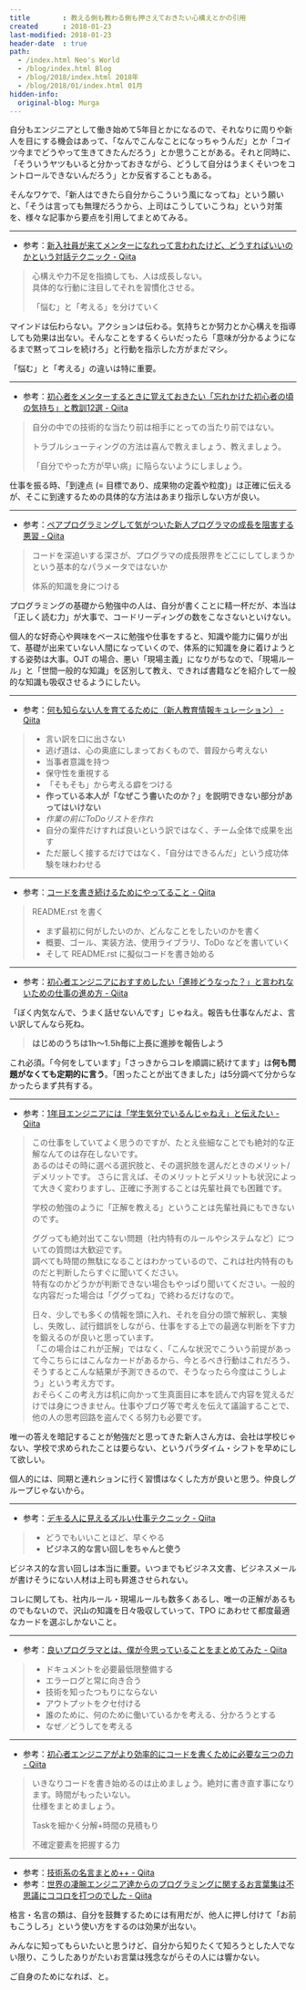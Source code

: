 ```yaml
---
title        : 教える側も教わる側も押さえておきたい心構えとかの引用
created      : 2018-01-23
last-modified: 2018-01-23
header-date  : true
path:
  - /index.html Neo's World
  - /blog/index.html Blog
  - /blog/2018/index.html 2018年
  - /blog/2018/01/index.html 01月
hidden-info:
  original-blog: Murga
---
```


自分もエンジニアとして働き始めて5年目とかになるので、それなりに周りや新人を目にする機会はあって、「なんでこんなことになっちゃうんだ」とか「コイツ今までどうやって生きてきたんだろう」とか思うことがある。それと同時に、「そういうヤツもいると分かっておきながら、どうして自分はうまくそいつをコントロールできないんだろう」とか反省することもある。

そんなワケで、「新人はできたら自分からこういう風になってね」という願いと、「そうは言っても無理だろうから、上司はこうしていこうね」という対策を、様々な記事から要点を引用してまとめてみる。

---

- 参考：[新入社員が来てメンターになれって言われたけど、どうすればいいのかという対話テクニック - Qiita](https://qiita.com/hirokidaichi/items/2e8e731acfd7b6c7e02f)

> 心構えや力不足を指摘しても、人は成長しない。  
> 具体的な行動に注目してそれを習慣化させる。
> 
> 「悩む」と「考える」を分けていく

マインドは伝わらない。アクションは伝わる。気持ちとか努力とか心構えを指導しても効果は出ない。そんなことをするくらいだったら「意味が分かるようになるまで黙ってコレを続けろ」と行動を指示した方がまだマシ。

「悩む」と「考える」の違いは特に重要。

---

- 参考：[初心者をメンターするときに覚えておきたい「忘れかけた初心者の頃の気持ち」と教訓12選 - Qiita](https://qiita.com/ynii/items/3233073ba18c438899e2)

> 自分の中での技術的な当たり前は相手にとっての当たり前ではない。
> 
> トラブルシューティングの方法は喜んで教えましょう、教えましょう。
> 
> 「自分でやった方が早い病」に陥らないようにしましょう。

仕事を振る時、「到達点 (= 目標であり、成果物の定義や粒度)」は正確に伝えるが、そこに到達するための具体的な方法はあまり指示しない方が良い。

---

- 参考：[ペアプログラミングして気がついた新人プログラマの成長を阻害する悪習 - Qiita](https://qiita.com/hirokidaichi/items/27c757d92b6915e8ecf7)

> コードを深追いする深さが、プログラマの成長限界をどこにしてしまうかという基本的なパラメータではないか
> 
> 体系的知識を身につける

プログラミングの基礎から勉強中の人は、自分が書くことに精一杯だが、本当は「正しく読む力」が大事で、コードリーディングの数をこなさないといけない。

個人的な好奇心や興味をベースに勉強や仕事をすると、知識や能力に偏りが出て、基礎が出来ていない人間になっていくので、体系的に知識を身に着けようとする姿勢は大事。OJT の場合、悪い「現場主義」になりがちなので、「現場ルール」と「世間一般的な知識」を区別して教え、できれば書籍などを紹介して一般的な知識も吸収させるようにしたい。

---

- 参考：[何も知らない人を育てるために（新人教育情報キュレーション） - Qiita](https://qiita.com/itagakishintaro/items/ca4b60e5fb652160685f)

> - 言い訳を口に出さない
> - 逃げ道は、心の奥底にしまっておくもので、普段から考えない
> - 当事者意識を持つ
> - 保守性を重視する
> - 「そもそも」から考える癖をつける
> - **作っている本人が「なぜこう書いたのか？」を説明できない部分があってはいけない**
> - *作業の前にToDoリストを作れ*
> - 自分の案件だけすれば良いという訳ではなく、チーム全体で成果を出す
> - ただ厳しく接するだけではなく、「自分はできるんだ」という成功体験を味わわせる

---

- 参考：[コードを書き続けるためにやってること - Qiita](https://qiita.com/voluntas/items/f8eceda58f1bdfd33905)

> README.rst を書く
> 
> - まず最初に何がしたいのか、どんなことをしたいのかを書く
> - 概要、ゴール、実装方法、使用ライブラリ、ToDo などを書いていく
> - そして README.rst に擬似コードを書き始める

---

- 参考：[初心者エンジニアにおすすめしたい「進捗どうなった？」と言われないための仕事の進め方 - Qiita](https://qiita.com/soyanchu/items/d1cb9785fc211941a009)

「ぼく内気なんで、うまく話せないんです」じゃねえ。報告も仕事なんだよ、言い訳してんなら死ね。

> **はじめのうちは1h〜1.5h毎に上長に進捗を報告しよう**

これ必須。「今何をしています」「さっきからコレを順調に続けてます」は**何も問題がなくても定期的に言う**。「困ったことが出てきました」は5分調べて分からなかったらまず共有する。

---

- 参考：[1年目エンジニアには「学生気分でいるんじゃねえ」と伝えたい - Qiita](https://qiita.com/ttsuzo/items/ed8768b9ba46d3e8e86d)

> この仕事をしていてよく思うのですが、たとえ些細なことでも絶対的な正解なんてのは存在しないです。  
> あるのはその時に選べる選択肢と、その選択肢を選んだときのメリット/デメリットです。 さらに言えば、そのメリットとデメリットも状況によって大きく変わりますし、正確に予測することは先輩社員でも困難です。
> 
> 学校の勉強のように「正解を教える」ということは先輩社員にもできないのです。
> 
> ググっても絶対出てこない問題（社内特有のルールやシステムなど）についての質問は大歓迎です。  
> 調べても時間の無駄になることはわかっているので、これは社内特有のものだと判断したらすぐに聞いてください。  
> 特有なのかどうかが判断できない場合もやっぱり聞いてください。一般的な内容だった場合は「ググってね」で終わるだけなので。
> 
> 日々、少しでも多くの情報を頭に入れ、それを自分の頭で解釈し、実験し、失敗し、試行錯誤をしながら、仕事をする上での最適な判断を下す力を鍛えるのが良いと思っています。  
> 「この場合はこれが正解」ではなく、「こんな状況でこういう前提があって今こちらにはこんなカードがあるから、今とるべき行動はこれだろう、そうするとこんな結果が予測できるので、そうなったら今度はこうしよう」という考え方です。  
> おそらくこの考え方は机に向かって生真面目に本を読んで内容を覚えるだけでは身につきません。仕事やブログ等で考えを伝えて議論することで、他の人の思考回路を盗んでくる努力も必要です。

唯一の答えを暗記することが勉強だと思ってきた新人さん方は、会社は学校じゃない、学校で求められたことは要らない、というパラダイム・シフトを早めにして欲しい。

個人的には、同期と連れションに行く習慣はなくした方が良いと思う。仲良しグループじゃないから。

---

- 参考：[デキる人に見えるズルい仕事テクニック - Qiita](https://qiita.com/y_saeko/items/201a3006579f21c47ef4)

> - どうでもいいことほど、早くやる
> - **ビジネス的な言い回しをちゃんと使う**

ビジネス的な言い回しは本当に重要。いつまでもビジネス文書、ビジネスメールが書けそうにない人材は上司も昇進させられない。

コレに関しても、社内ルール・現場ルールも数多くあるし、唯一の正解があるものでもないので、沢山の知識を日々吸収していって、TPO にあわせて都度最適なカードを選ぶしかないこと。

---

- 参考：[良いプログラマとは、僕が今思っていることをまとめてみた - Qiita](https://qiita.com/zaru/items/3da2b90b066ec69ab9e9)

> - ドキュメントを必要最低限整備する
> - エラーログと常に向き合う
> - 技術を知ったつもりにならない
> - アウトプットをクセ付ける
> - 誰のために、何のために働いているかを考える、分かろうとする
> - なぜ／どうしてを考える

---

- 参考：[初心者エンジニアがより効率的にコードを書くために必要な三つの力 - Qiita](https://qiita.com/shunsuke227ono/items/36723b9c19c25d545aa1)

> いきなりコードを書き始めるのは止めましょう。絶対に書き直す事になります。時間がもったいない。  
> 仕様をまとめましょう。
> 
> Taskを細かく分解+時間の見積もり
> 
> 不確定要素を把握する力

---

- 参考：[技術系の名言まとめ++ - Qiita](https://qiita.com/kkyouhei/items/38ba41fb6b877f160e99)
- 参考：[世界の凄腕エンジニア達からのプログラミングに関するお言葉集は不思議にココロを打つのでした - Qiita](https://qiita.com/jabba/items/efcc1d7a15075e631b36)

格言・名言の類は、自分を鼓舞するためには有用だが、他人に押し付けて「お前もこうしろ」という使い方をするのは効果が出ない。

みんなに知ってもらいたいと思うけど、自分から知りたくて知ろうとした人でない限り、こうしたありがたいお言葉は残念ながらその人には響かない。

ご自身のためになれば、と。
